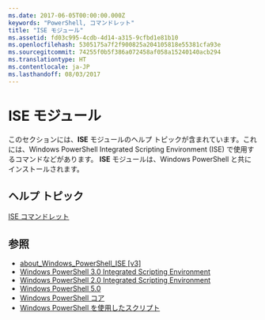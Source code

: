 ```yaml
---
ms.date: 2017-06-05T00:00:00.000Z
keywords: "PowerShell, コマンドレット"
title: "ISE モジュール"
ms.assetid: fd03c995-4cdb-4d14-a315-9cfbd1e81b10
ms.openlocfilehash: 5305175a7f2f900825a204105818e55381cfa93e
ms.sourcegitcommit: 74255f0b5f386a072458af058a15240140acb294
ms.translationtype: HT
ms.contentlocale: ja-JP
ms.lasthandoff: 08/03/2017
---
```

# <a name="ise-module"></a>ISE モジュール
このセクションには、**ISE** モジュールのヘルプ トピックが含まれています。これには、Windows PowerShell Integrated Scripting Environment (ISE) で使用するコマンドなどがあります。 **ISE** モジュールは、Windows PowerShell と共にインストールされます。

## <a name="help-topics"></a>ヘルプ トピック
[ISE コマンドレット](http://go.microsoft.com/fwlink/?LinkID=254686)

## <a name="see-also"></a>参照
- [about_Windows_PowerShell_ISE [v3]](https://technet.microsoft.com/en-us/library/dfa54d47-60c6-4fff-8197-c747e8d411bb)
- [Windows PowerShell 3.0 Integrated Scripting Environment](http://go.microsoft.com/fwlink/?LinkId=254681)
- [Windows PowerShell 2.0 Integrated Scripting Environment](http://go.microsoft.com/fwlink/?LinkID=238569)
- [Windows PowerShell 5.0](../core-modules/Windows-PowerShell-5.0.md)
- [Windows PowerShell コア](https://technet.microsoft.com/en-us/library/4b75f1e4-f327-48f3-92ab-bf5435094d41)
- [Windows PowerShell を使用したスクリプト](../../getting-started/fundamental/Scripting-with-Windows-PowerShell.md)

